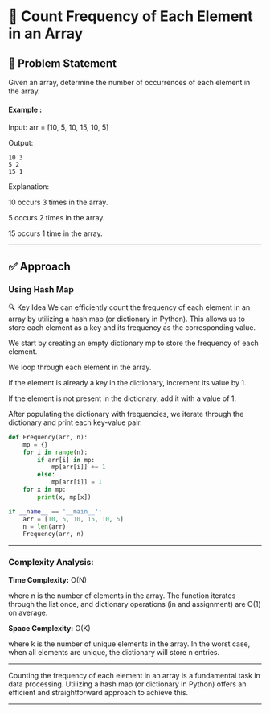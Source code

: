 # 🧮 Count Frequency of Each Element in an Array

## 🧠 Problem Statement

Given an array, determine the number of occurrences of each element in the array.

#### Example :
Input:
arr = [10, 5, 10, 15, 10, 5]

Output:
```
10 3
5 2
15 1

```
Explanation:

10 occurs 3 times in the array.

5 occurs 2 times in the array.

15 occurs 1 time in the array.

---

## ✅ Approach

### Using Hash Map

🔍 Key Idea
We can efficiently count the frequency of each element in an array by utilizing a hash map (or dictionary in Python). This allows us to store each element as a key and its frequency as the corresponding value.

We start by creating an empty dictionary mp to store the frequency of each element.

We loop through each element in the array.

If the element is already a key in the dictionary, increment its value by 1.

If the element is not present in the dictionary, add it with a value of 1.

After populating the dictionary with frequencies, we iterate through the dictionary and print each key-value pair.

```python
def Frequency(arr, n):
    mp = {}
    for i in range(n):
        if arr[i] in mp:
            mp[arr[i]] += 1
        else:
            mp[arr[i]] = 1
    for x in mp:
        print(x, mp[x])

if __name__ == '__main__':
    arr = [10, 5, 10, 15, 10, 5]
    n = len(arr)
    Frequency(arr, n)

```
---

### Complexity Analysis:
**Time Complexity:** O(N)

where n is the number of elements in the array. The function iterates through the list once, and dictionary operations (in and assignment) are O(1) on average.

**Space Complexity:** O(K)

where k is the number of unique elements in the array. In the worst case, when all elements are unique, the dictionary will store n entries.

---

Counting the frequency of each element in an array is a fundamental task in data processing. Utilizing a hash map (or dictionary in Python) offers an efficient and straightforward approach to achieve this.

---
